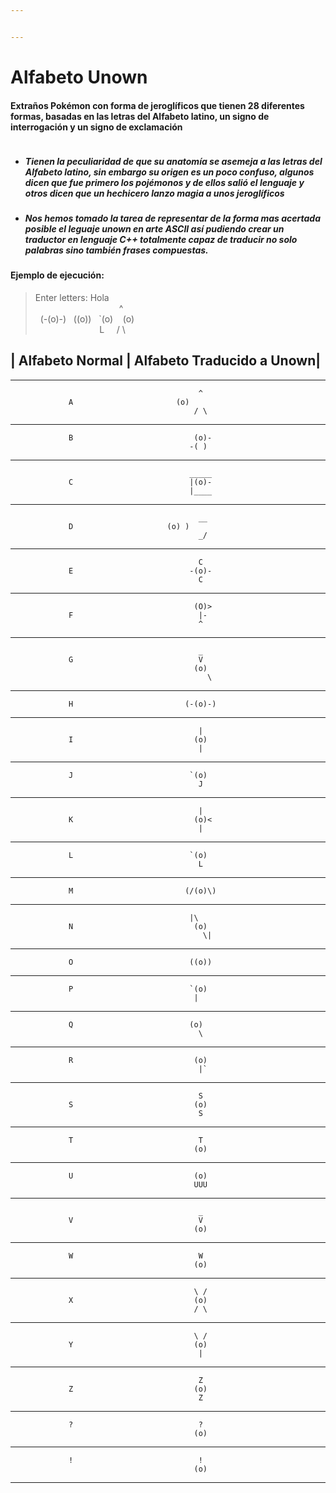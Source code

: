 ```yaml
---


---
```


<h1 id="alfabeto-unown">Alfabeto Unown</h1>
<h4 id="extraños-pokémon-con-forma-de-jeroglíficos-que-tienen-28-diferentes-formas-basadas-en-las-letras-del-alfabeto-latino-un-signo-de-interrogación-y-un-signo-de-exclamación"><strong>Extraños Pokémon con forma de jeroglíficos que tienen 28 diferentes formas, basadas en las letras del Alfabeto latino, un signo de interrogación y un signo de exclamación</strong></h4>
<p><img src="https://sm.ign.com/ign_es/news/l/los-unown-/los-unown-desbloquean-medallas-en-pokemon-go_fzez.jpg" alt=""></p>
<ul>
<li>
<h5 id="tienen-la-peculiaridad-de-que-su-anatomía-se-asemeja-a-las-letras-del-alfabeto-latino-sin-embargo-su-origen-es-un-poco-confuso-algunos-dicen-que-fue-primero-los-pojémonos-y-de-ellos-salió-el-lenguaje-y-otros-dicen-que-un-hechicero-lanzo-magia-a-unos-jeroglíficos">Tienen la peculiaridad de que su anatomía se asemeja a las letras del Alfabeto latino, sin embargo su origen es un poco confuso, algunos dicen que fue primero los pojémonos y de ellos salió el lenguaje y otros dicen que un hechicero lanzo magia a unos jeroglíficos</h5>
</li>
<li>
<h5 id="nos-hemos-tomado-la-tarea-de-representar-de-la-forma-mas-acertada-posible-el-leguaje-unown-en-arte-ascii-así-pudiendo-crear-un-traductor-en-lenguaje-c-totalmente-capaz-de-traducir-no-solo-palabras-sino-también-frases-compuestas.">Nos hemos tomado la tarea de representar de la forma mas acertada posible el leguaje unown en arte ASCII así pudiendo crear un traductor en lenguaje C++ totalmente capaz de traducir no solo palabras sino también frases compuestas.</h5>
</li>
</ul>
<h4 id="ejemplo-de-ejecución">Ejemplo de ejecución:</h4>
<blockquote>
<p>Enter letters: Hola<br>
‎ ‎ ‎ ‎ ‎ ‎ ‎ ‎ ‎ ‎ ‎ ‎ ‎ ‎ ‎ ‎ ‎ ‎ ‎ ‎ ‎ ‎ ‎ ‎ ‎ ‎ ‎ ‎ ‎ ‎ ‎ ‎ ‎ ‎ ^<br>
‎ ‎‎  (-(o)-)‎ ‎ ‎ ((o))‎ ‎ ‎ `(o)‎ ‎ ‎ ‎ (o)<br>
‎ ‎ ‎ ‎ ‎ ‎ ‎ ‎ ‎ ‎ ‎ ‎ ‎ ‎ ‎ ‎ ‎ ‎ ‎ ‎ ‎ ‎ ‎ ‎ ‎ ‎ L‎ ‎ ‎ ‎ ‎ /‎ \</p>
</blockquote>
<h2 id="alfabeto-normal---alfabeto-traducido-a-unown">| Alfabeto Normal |  Alfabeto Traducido a Unown|</h2>
<hr>
<pre><code>                                          ^               
             A		                 (o)              
                                         / \             
</code></pre>
<hr>
<pre><code>             B                           (o)-
										-( )
</code></pre>
<hr>
<pre><code>                                        _____   
             C                          |(o)-   
                                        |____  
</code></pre>
<hr>
<pre><code>                                          __    
             D					   (o) )   
                                          _/  
</code></pre>
<hr>
<pre><code>                                          C   
             E                          -(o)-   
                                          C 
</code></pre>
<hr>
<pre><code>                                         (O)&gt;                 
             F                            |-
                                          ^
</code></pre>
<hr>
<pre><code>                                          _
             G                            V   
                                         (o)   
                                            \ 
</code></pre>
<hr>
<pre><code>             H                         (-(o)-)   
</code></pre>
<hr>
<pre><code>                                          |   
             I                           (o)   
                                          |               
</code></pre>
<hr>
<pre><code>             J                          `(o)   
                                          J 
</code></pre>
<hr>
<pre><code>                                          |   
             K                           (o)&lt;   
                                          |
</code></pre>
<hr>
<pre><code>             L                          `(o)    
                                          L
</code></pre>
<hr>
<pre><code>             M                         (/(o)\)                    
</code></pre>
<hr>
<pre><code>                                        |\   
             N                           (o)   
                                           \|   
</code></pre>
<hr>
<pre><code>             O                          ((o))  
</code></pre>
<hr>
<pre><code>             P                          `(o)   
                                         |   
</code></pre>
<hr>
<pre><code>             Q                          (o)   
                                          \ 
</code></pre>
<hr>
<pre><code>             R                           (o)   
                                          |`   
</code></pre>
<hr>
<pre><code>                                          S   
             S                           (o)   
                                          S                                 
</code></pre>
<hr>
<pre><code>             T                            T   
                                         (o)   
</code></pre>
<hr>
<pre><code>             U                           (o)   
                                         UUU                              
</code></pre>
<hr>
<pre><code>                                          _   
             V                            V    
                                         (o)
</code></pre>
<hr>
<pre><code>             W                            W   
                                         (o)    
</code></pre>
<hr>
<pre><code>                                         \ /   
             X                           (o)   
                                         / \
</code></pre>
<hr>
<pre><code>                                         \ /   
             Y                           (o)   
                                          |
</code></pre>
<hr>
<pre><code>                                          Z   
             Z                           (o)    
                                          Z  
</code></pre>
<hr>
<pre><code>             ?                            ?   
                                         (o)
</code></pre>
<hr>
<pre><code>             !                            !   
                                         (o)
</code></pre>
<hr>

